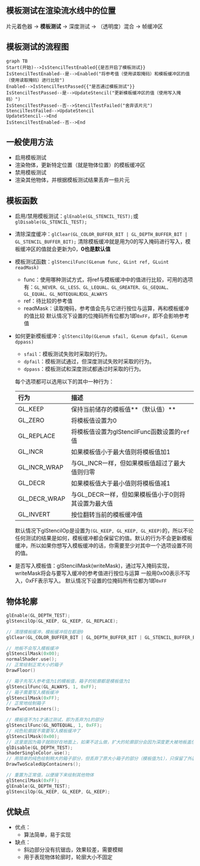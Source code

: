 ## 模板测试在渲染流水线中的位置

片元着色器 -> **模板测试** -> 深度测试 -> （透明度）混合 -> 帧缓冲区

## 模板测试的流程图

``` mermaid
graph TB
Start(开始)-->IsStencilTestEnabled{{是否开启了模板测试}}
IsStencilTestEnabled--是-->Enabled("将参考值（使用读取掩码）和模板缓冲区的值（使用读取掩码）进行比较")
Enabled-->IsStencilTestPassed{{"是否通过模板测试"}}
IsStencilTestPassed--是-->UpdateStencil("更新模板缓冲区的值（使用写入掩码）")
IsStencilTestPassed--否-->StencilTestFailed("舍弃该片元")
StencilTestFailed-->UpdateStencil
UpdateStencil-->End
IsStencilTestEnabled--否-->End
```

## 一般使用方法

-   启用模板测试
-   渲染物体，更新特定位置（就是物体位置）的模板缓冲区
-   禁用模板测试
-   渲染其他物体，并根据模板测试结果丢弃一些片元

## 模板函数

-   启用/禁用模板测试：`glEnable(GL_STENCIL_TEST);`或`glDisable(GL_STENCIL_TEST);`

-   清除深度缓冲：`glClear(GL_COLOR_BUFFER_BIT | GL_DEPTH_BUFFER_BIT | GL_STENCIL_BUFFER_BIT);`
    清除模板缓冲就是用为0的写入掩码进行写入，模板缓冲区的值就会更新为0，**0也是默认值**

-   模板测试函数：`glStencilFunc(GLenum func, GLint ref, GLuint readMask)`

    -   func：使用哪种测试方式，将ref与模板缓冲中的值进行比较，可用的选项有：`GL_NEVER、GL_LESS、GL_LEQUAL、GL_GREATER、GL_GEQUAL、GL_EQUAL、GL_NOTEQUAL和GL_ALWAYS`
    -   ref：待比较的参考值
    -   readMask：读取掩码，参考值会先与它进行按位与运算，再和模板缓冲的值比较
        默认情况下设置的位掩码所有位都为1即`0xFF`，即不会影响参考值

-   如何更新模板缓冲：`glStencilOp(GLenum sfail, GLenum dpfail, GLenum dppass)`

    -   `sfail`：模板测试失败时采取的行为。
    -   `dpfail`：模板测试通过，但深度测试失败时采取的行为。
    -   `dppass`：模板测试和深度测试都通过时采取的行为。

    每个选项都可以选用以下的其中一种行为：

    | 行为         | 描述                                               |
    | :----------- | :------------------------------------------------- |
    | GL_KEEP      | 保持当前储存的模板值**（默认值）**                 |
    | GL_ZERO      | 将模板值设置为0                                    |
    | GL_REPLACE   | 将模板值设置为glStencilFunc函数设置的`ref`值       |
    | GL_INCR      | 如果模板值小于最大值则将模板值加1                  |
    | GL_INCR_WRAP | 与GL_INCR一样，但如果模板值超过了最大值则归零      |
    | GL_DECR      | 如果模板值大于最小值则将模板值减1                  |
    | GL_DECR_WRAP | 与GL_DECR一样，但如果模板值小于0则将其设置为最大值 |
    | GL_INVERT    | 按位翻转当前的模板缓冲值                           |

    默认情况下glStencilOp是设置为`(GL_KEEP, GL_KEEP, GL_KEEP)`的，所以不论任何测试的结果是如何，模板缓冲都会保留它的值。默认的行为不会更新模板缓冲，所以如果你想写入模板缓冲的话，你需要至少对其中一个选项设置不同的值。

-   是否写入模板值：glStencilMask(writeMask)，通过写入掩码实现，writeMask将会与要写入缓冲的参考值进行按位与运算
    一般用0x00表示不写入，0xFF表示写入。
    默认情况下设置的位掩码所有位都为1即`0xFF`

## 物体轮廓

``` c++
glEnable(GL_DEPTH_TEST);
glStencilOp(GL_KEEP, GL_KEEP, GL_REPLACE);  

// 清理模板缓冲，模板缓冲现在都是0
glClear(GL_COLOR_BUFFER_BIT | GL_DEPTH_BUFFER_BIT | GL_STENCIL_BUFFER_BIT); 

// 地板不会写入模板缓冲
glStencilMask(0x00);
normalShader.use();
// 正常绘制正常大小的箱子
DrawFloor()  

// 箱子先写入参考值为1的模板值，箱子的轮廓都是模板值为1
glStencilFunc(GL_ALWAYS, 1, 0xFF);
// 箱子需要写入模板缓冲
glStencilMask(0xFF);
// 正常地绘制箱子
DrawTwoContainers();

// 模板值不为1才通过测试，即为丢弃为1的部分
glStencilFunc(GL_NOTEQUAL, 1, 0xFF);
// 纯色轮廓就不需要写入模板缓冲了
glStencilMask(0x00); 
// 这里是因为箱子就刚好在地面上，如果不这么做，扩大的轮廓部分会因为深度更大被地板盖住
glDisable(GL_DEPTH_TEST);
shaderSingleColor.use(); 
// 用简单的纯色绘制稍大的箱子部分，但丢弃了原大小箱子的部分（模板值为1），只保留了外边一圈的轮廓部分（模板值为默认的0）
DrawTwoScaledUpContainers();

// 重置为正常值，以便接下来绘制其他物体
glStencilMask(0xFF);
glEnable(GL_DEPTH_TEST);
glStencilOp(GL_KEEP, GL_KEEP, GL_KEEP);  
```

## 优缺点

-   优点：
    -   算法简单，易于实现
-   缺点：
    -   斜边部分没有抗锯齿，效果较差，需要模糊
    -   用于表现物体轮廓时，轮廓大小不固定